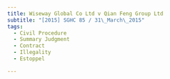 ```yaml
---
title: Wiseway Global Co Ltd v Qian Feng Group Ltd 
subtitle: "[2015] SGHC 85 / 31\_March\_2015"
tags:
  - Civil Procedure
  - Summary Judgment
  - Contract
  - Illegality
  - Estoppel

---
```


